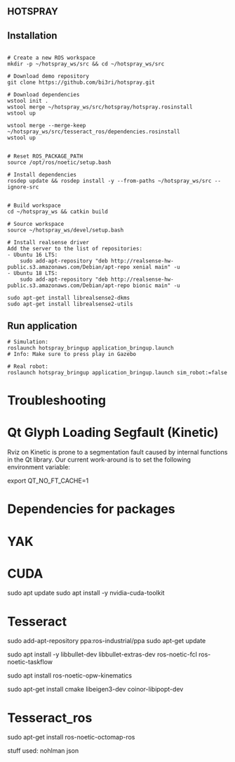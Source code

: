 ## HOTSPRAY




## Installation

```shell

# Create a new ROS workspace
mkdir -p ~/hotspray_ws/src && cd ~/hotspray_ws/src

# Download demo repository
git clone https://github.com/bi3ri/hotspray.git

# Download dependencies
wstool init .
wstool merge ~/hotspray_ws/src/hotspray/hotspray.rosinstall
wstool up

wstool merge --merge-keep ~/hotspray_ws/src/tesseract_ros/dependencies.rosinstall
wstool up


# Reset ROS_PACKAGE_PATH
source /opt/ros/noetic/setup.bash

# Install dependencies 
rosdep update && rosdep install -y --from-paths ~/hotspray_ws/src --ignore-src 


# Build workspace
cd ~/hotspray_ws && catkin build 

# Source workspace
source ~/hotspray_ws/devel/setup.bash

# Install realsense driver
Add the server to the list of repositories:
- Ubuntu 16 LTS:
    sudo add-apt-repository "deb http://realsense-hw-public.s3.amazonaws.com/Debian/apt-repo xenial main" -u
- Ubuntu 18 LTS:
    sudo add-apt-repository "deb http://realsense-hw-public.s3.amazonaws.com/Debian/apt-repo bionic main" -u

sudo apt-get install librealsense2-dkms
sudo apt-get install librealsense2-utils

```





## Run application

```shell
# Simulation:
roslaunch hotspray_bringup application_bringup.launch
# Info: Make sure to press play in Gazebo

# Real robot:
roslaunch hotspray_bringup application_bringup.launch sim_robot:=false

```


# Troubleshooting

# Qt Glyph Loading Segfault (Kinetic)

Rviz on Kinetic is prone to a segmentation fault caused by internal functions in the Qt library. Our current work-around is to set the following environment variable:

export QT_NO_FT_CACHE=1




# Dependencies for packages

# YAK
# CUDA
sudo apt update
sudo apt install -y nvidia-cuda-toolkit 



# Tesseract
sudo add-apt-repository ppa:ros-industrial/ppa
sudo apt-get update

sudo apt install -y 
libbullet-dev libbullet-extras-dev ros-noetic-fcl ros-noetic-taskflow 

sudo apt install ros-noetic-opw-kinematics 

sudo apt-get install cmake libeigen3-dev coinor-libipopt-dev


# Tesseract_ros
sudo apt-get install ros-noetic-octomap-ros






stuff used:
nohlman json
